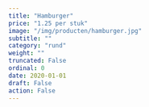 ```yaml
---
title: "Hamburger"
price: "1.25 per stuk"
image: "/img/producten/hamburger.jpg"
subtitle: ""
category: "rund"
weight: ""
truncated: False
ordinal: 0
date: 2020-01-01
draft: False
action: False
---
```

